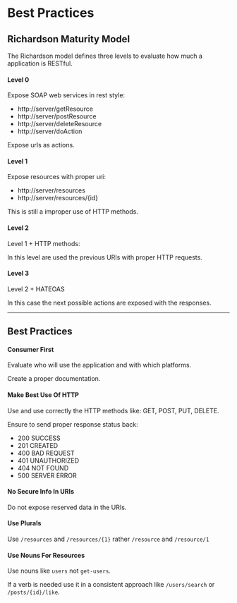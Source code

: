 # Best Practices

## Richardson Maturity Model

The Richardson model defines three levels to evaluate how much a application is RESTful.

#### Level 0

Expose SOAP web services in rest style:

- http://server/getResource
- http://server/postResource
- http://server/deleteResource
- http://server/doAction

Expose urls as actions.

#### Level 1

Expose resources with proper uri:

- http://server/resources
- http://server/resources/{id}

This is still a improper use of HTTP methods.

#### Level 2

Level 1 + HTTP methods:

In this level are used the previous URIs with proper HTTP requests.

#### Level 3

Level 2 + HATEOAS

In this case the next possible actions are exposed with the responses.

---

## Best Practices

#### Consumer First

Evaluate who will use the application and with which platforms.

Create a proper documentation.

#### Make Best Use Of HTTP

Use and use correctly the HTTP methods like: GET, POST, PUT, DELETE.

Ensure to send proper response status back:
- 200 SUCCESS
- 201 CREATED
- 400 BAD REQUEST
- 401 UNAUTHORIZED
- 404 NOT FOUND
- 500 SERVER ERROR

#### No Secure Info In URIs

Do not expose reserved data in the URIs.

#### Use Plurals

Use `/resources` and `/resources/{1}` rather `/resource` and `/resource/1`

#### Use Nouns For Resources

Use nouns like `users` not `get-users`.

If a verb is needed use it in a consistent approach like `/users/search` or `/posts/{id}/like`.
